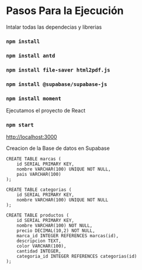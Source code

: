 # Pasos Para la Ejecución
Intalar todas las dependecias y librerias
### `npm install`
### `npm install antd`
### `npm install file-saver html2pdf.js`
### `npm install @supabase/supabase-js`
### `npm install moment`

Ejecutamos el proyecto de React
### `npm start`
[http://localhost:3000](http://localhost:3000)

Creacion de la Base de datos en Supabase

```
CREATE TABLE marcas (
    id SERIAL PRIMARY KEY,
    nombre VARCHAR(100) UNIQUE NOT NULL,
    pais VARCHAR(100)
);

CREATE TABLE categorias (
    id SERIAL PRIMARY KEY,
    nombre VARCHAR(100) UNIQUE NOT NULL
);

CREATE TABLE productos (
    id SERIAL PRIMARY KEY,
    nombre VARCHAR(100) NOT NULL,
    precio DECIMAL(10,2) NOT NULL,
    marca_id INTEGER REFERENCES marcas(id),
    descripcion TEXT,
    color VARCHAR(100),
    cantidad INTEGER,
    categoria_id INTEGER REFERENCES categorias(id)
);
```


